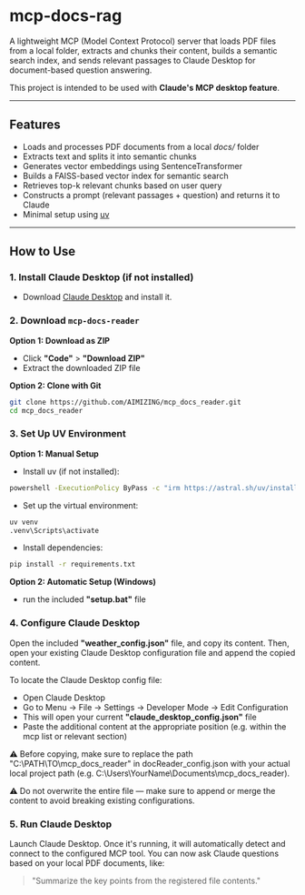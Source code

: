 # mcp-docs-rag
A lightweight MCP (Model Context Protocol) server that loads PDF files from a local folder, extracts and chunks their content, builds a semantic search index, and sends relevant passages to Claude Desktop for document-based question answering.

This project is intended to be used with **Claude's MCP desktop feature**.

---

## Features
- Loads and processes PDF documents from a local *docs/* folder
- Extracts text and splits it into semantic chunks
- Generates vector embeddings using SentenceTransformer
- Builds a FAISS-based vector index for semantic search
- Retrieves top-k relevant chunks based on user query
- Constructs a prompt (relevant passages + question) and returns it to Claude
- Minimal setup using [uv](https://github.com/astral-sh/uv)

---

## How to Use

### 1. Install Claude Desktop (if not installed)
- Download [Claude Desktop](https://claude.ai/download) and install it.

### 2. Download `mcp-docs-reader`
**Option 1: Download as ZIP**
- Click **"Code"** > **"Download ZIP"**
- Extract the downloaded ZIP file

**Option 2: Clone with Git**
```sh
git clone https://github.com/AIMIZING/mcp_docs_reader.git
cd mcp_docs_reader
```

### 3. Set Up UV Environment
**Option 1: Manual Setup**
- Install uv (if not installed):
```sh
powershell -ExecutionPolicy ByPass -c "irm https://astral.sh/uv/install.ps1 | iex"
```
- Set up the virtual environment:
```sh
uv venv
.venv\Scripts\activate
```
- Install dependencies:
```sh
pip install -r requirements.txt
```

**Option 2: Automatic Setup (Windows)**
- run the included **"setup.bat"** file

### 4. Configure Claude Desktop
Open the included **"weather_config.json"** file, and copy its content.
Then, open your existing Claude Desktop configuration file and append the copied content.

To locate the Claude Desktop config file:
- Open Claude Desktop
- Go to Menu → File → Settings → Developer Mode → Edit Configuration
- This will open your current **"claude_desktop_config.json"** file
- Paste the additional content at the appropriate position (e.g. within the mcp list or relevant section)

⚠️ Before copying, make sure to replace the path
"C:\\PATH\\TO\\mcp_docs_reader" in docReader_config.json
with your actual local project path (e.g. C:\\Users\\YourName\\Documents\\mcp_docs_reader).

⚠️ Do not overwrite the entire file — make sure to append or merge the content to avoid breaking existing configurations.

### 5. Run Claude Desktop
Launch Claude Desktop.
Once it's running, it will automatically detect and connect to the configured MCP tool.
You can now ask Claude questions based on your local PDF documents, like:

> "Summarize the key points from the registered file contents."
